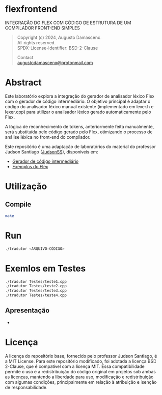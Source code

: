 # flexfrontend
INTEGRAÇÃO DO FLEX COM CÓDIGO DE ESTRUTURA DE UM COMPILADOR FRONT-END SIMPLES

> Copyright (c) 2024, Augusto Damasceno.  
> All rights reserved.   
> SPDX-License-Identifier: BSD-2-Clause  
>
> Contact  
> [augustodamasceno@protonmail.com](mailto:augustodamasceno@protonmail.com)


# Abstract

Este laboratório explora a integração do gerador de analisador léxico Flex com o gerador de 
código intermediário. O objetivo principal é adaptar o código 
do analisador léxico manual existente (implementado em lexer.h e lexer.cpp) para utilizar 
o analisador léxico gerado automaticamente pelo Flex.

A lógica de reconhecimento de tokens, anteriormente feita manualmente, será substituída pelo 
código gerado pelo Flex, otimizando o processo de análise léxica no front-end do compilador. 

Este repositório é uma adaptação de laboratórios do material do professor 
Judson Santiago ([JudsonSS](https://github.com/JudsonSS)), disponíveis em: 

* [Gerador de código intermediário](https://github.com/JudsonSS/Compiladores/tree/2e1b81ba859e18e938ea149d1cef2edea04dde36/Labs/Lab11)
* [Exemplos do Flex](https://github.com/JudsonSS/Compiladores/tree/2e1b81ba859e18e938ea149d1cef2edea04dde36/Labs/Lab14)

# Utilização

## Compile

```bash
make
```

# Run

```bash
./tradutor <ARQUIVO-CÓDIGO>
```

# Exemlos em Testes

```bash
./tradutor Testes/teste1.cpp  
./tradutor Testes/teste2.cpp  
./tradutor Testes/teste3.cpp  
./tradutor Testes/teste4.cpp  
```

## Apresentação

* 

# Licença

A licença do repositório base, fornecido pelo professor Judson Santiago, é a MIT License. 
Para este repositório modificado, foi adotada a licença BSD 2-Clause, que é compatível com a licença MIT. 
Essa compatibilidade permite o uso e a redistribuição do código original em projetos sob ambas as licenças, 
mantendo a liberdade para uso, modificação e redistribuição com algumas condições, 
principalmente em relação à atribuição e isenção de responsabilidade.
